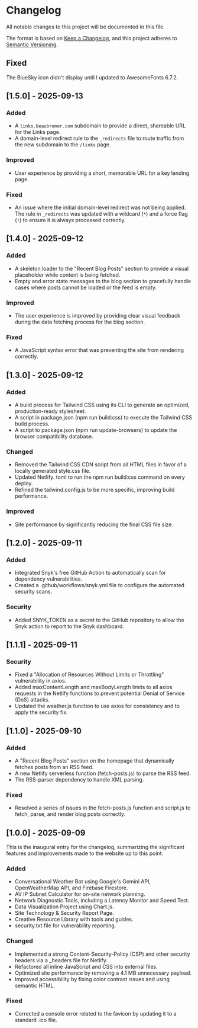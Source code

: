 
# Changelog

All notable changes to this project will be documented in this file.

The format is based on [Keep a Changelog](https://keepachangelog.com/en/1.0.0/), and this project adheres to [Semantic Versioning](https://semver.org/spec/v2.0.0.html).

## Fixed

The BlueSky icon didn't display until I updated to AwesomeFonts 6.7.2. <link rel="stylesheet" href="https://cdnjs.cloudflare.com/ajax/libs/font-awesome/6.7.2/css/all.min.css">



## [1.5.0] - 2025-09-13

### Added

- A `links.beaubremer.com` subdomain to provide a direct, shareable URL for the Links page.
- A domain-level redirect rule to the `_redirects` file to route traffic from the new subdomain to the `/links` page.

### Improved

- User experience by providing a short, memorable URL for a key landing page.

### Fixed

- An issue where the initial domain-level redirect was not being applied. The rule in `_redirects` was updated with a wildcard (`*`) and a force flag (`!`) to ensure it is always processed correctly.


## [1.4.0] - 2025-09-12


### Added



* A skeleton loader to the "Recent Blog Posts" section to provide a visual placeholder while content is being fetched.
* Empty and error state messages to the blog section to gracefully handle cases where posts cannot be loaded or the feed is empty.


### Improved



* The user experience is improved by providing clear visual feedback during the data fetching process for the blog section.


### Fixed



* A JavaScript syntax error that was preventing the site from rendering correctly.


## [1.3.0] - 2025-09-12


### Added



* A build process for Tailwind CSS using its CLI to generate an optimized, production-ready stylesheet.
* A script in package.json (npm run build:css) to execute the Tailwind CSS build process.
* A script to package.json (npm run update-browsers) to update the browser compatibility database.


### Changed



* Removed the Tailwind CSS CDN script from all HTML files in favor of a locally generated style.css file.
* Updated Netlify. toml to run the npm run build:css command on every deploy.
* Refined the tailwind.config.js to be more specific, improving build performance.


### Improved



* Site performance by significantly reducing the final CSS file size.


## [1.2.0] - 2025-09-11


### Added



* Integrated Snyk's free GitHub Action to automatically scan for dependency vulnerabilities.
* Created a .github/workflows/snyk.yml file to configure the automated security scans.


### Security



* Added SNYK_TOKEN as a secret to the GitHub repository to allow the Snyk action to report to the Snyk dashboard.


## [1.1.1] - 2025-09-11


### Security



* Fixed a "Allocation of Resources Without Limits or Throttling" vulnerability in axios.
* Added maxContentLength and maxBodyLength limits to all axios requests in the Netlify functions to prevent potential Denial of Service (DoS) attacks.
* Updated the weather.js function to use axios for consistency and to apply the security fix.


## [1.1.0] - 2025-09-10


### Added



* A "Recent Blog Posts" section on the homepage that dynamically fetches posts from an RSS feed.
* A new Netlify serverless function (fetch-posts.js) to parse the RSS feed.
* The RSS-parser dependency to handle XML parsing.


### Fixed



* Resolved a series of issues in the fetch-posts.js function and script.js to fetch, parse, and render blog posts correctly.


## [1.0.0] - 2025-09-09

This is the inaugural entry for the changelog, summarizing the significant features and improvements made to the website up to this point.


### Added



* Conversational Weather Bot using Google's Gemini API, OpenWeatherMap API, and Firebase Firestore.
* AV IP Subnet Calculator for on-site network planning.
* Network Diagnostic Tools, including a Latency Monitor and Speed Test.
* Data Visualization Project using Chart.js.
* Site Technology & Security Report Page.
* Creative Resource Library with tools and guides.
* security.txt file for vulnerability reporting.


### Changed



* Implemented a strong Content-Security-Policy (CSP) and other security headers via a _headers file for Netlify.
* Refactored all inline JavaScript and CSS into external files.
* Optimized site performance by removing a 4.1 MB unnecessary payload.
* Improved accessibility by fixing color contrast issues and using semantic HTML.


### Fixed



* Corrected a console error related to the favicon by updating it to a standard .ico file.